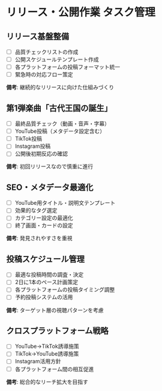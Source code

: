 # リリース・公開作業 タスク管理

## リリース基盤整備
- [ ] 品質チェックリストの作成
- [ ] 公開スケジュールテンプレート作成
- [ ] 各プラットフォームの投稿フォーマット統一
- [ ] 緊急時の対応フロー策定

**備考**: 継続的なリリースに向けた仕組みづくり

## 第1弾楽曲「古代王国の誕生」
- [ ] 最終品質チェック（動画・音声・字幕）
- [ ] YouTube投稿（メタデータ設定含む）
- [ ] TikTok投稿
- [ ] Instagram投稿
- [ ] 公開後初期反応の確認

**備考**: 初回リリースなので慎重に進行

## SEO・メタデータ最適化
- [ ] YouTube用タイトル・説明文テンプレート
- [ ] 効果的なタグ選定
- [ ] カテゴリー設定の最適化
- [ ] 終了画面・カードの設定

**備考**: 発見されやすさを重視

## 投稿スケジュール管理
- [ ] 最適な投稿時間の調査・決定
- [ ] 2日に1本のペース計画策定
- [ ] 各プラットフォームの投稿タイミング調整
- [ ] 予約投稿システムの活用

**備考**: ターゲット層の視聴パターンを考慮

## クロスプラットフォーム戦略
- [ ] YouTube→TikTok誘導施策
- [ ] TikTok→YouTube誘導施策
- [ ] Instagram活用方針
- [ ] 各プラットフォーム間の相互促進

**備考**: 総合的なリーチ拡大を目指す